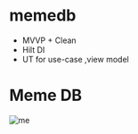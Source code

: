 # memedb
 - MVVP + Clean
 - Hilt DI
 - UT for use-case ,view model

# Meme DB

![me](https://github.com/srj555/memedb/blob/main/memeapp.gif)
